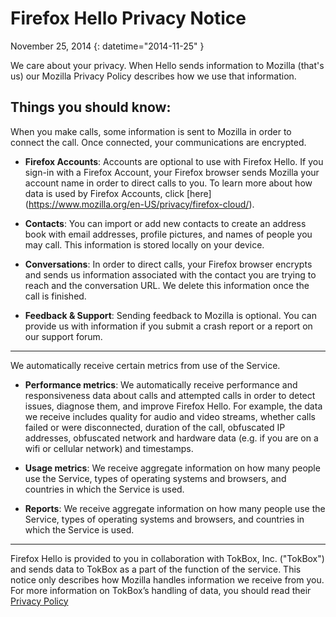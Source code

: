 # Firefox Hello Privacy Notice

November 25, 2014
{: datetime="2014-11-25" }

We care about your privacy. When Hello sends information to Mozilla (that's us) our Mozilla Privacy Policy describes how we use that information.

## Things you should know:

When you make calls, some information is sent to Mozilla in order to connect the call. Once connected, your communications are encrypted.

* **Firefox Accounts**: Accounts are optional to use with Firefox Hello.  If you sign-in with a Firefox Account, your Firefox browser sends Mozilla your account name in order to direct calls to you. To learn more about how data is used by Firefox Accounts, click [here] (https://www.mozilla.org/en-US/privacy/firefox-cloud/).

* **Contacts**: You can import or add new contacts to create an address book with email addresses, profile pictures, and names of people you may call.  This information is stored locally on your device.

* **Conversations**: In order to direct calls, your Firefox browser encrypts and sends us information associated with the contact you are trying to reach and the conversation URL. We delete this information once the call is finished.

* **Feedback & Support**: Sending feedback to Mozilla is optional.  You can provide us with information if you submit a crash report or a report on our support forum.

---------------------------------------

We automatically receive certain metrics from use of the Service.

* **Performance metrics**: We automatically receive performance and responsiveness data about calls and attempted calls in order to detect issues, diagnose them, and improve Firefox Hello.  For example, the data we receive includes quality for audio and video streams, whether calls failed or were disconnected, duration of the call, obfuscated IP addresses, obfuscated network and hardware data (e.g. if you are on a wifi or cellular network) and timestamps.

* **Usage metrics**: We receive aggregate information on how many people use the Service, types of operating systems and browsers, and countries in which the Service is used.

* **Reports**: We receive aggregate information on how many people use the Service, types of operating systems and browsers, and countries in which the Service is used.

---------------------------------------

Firefox Hello is provided to you in collaboration with TokBox, Inc. ("TokBox") and sends data to TokBox as a part of the function of the service.  This notice only describes how Mozilla handles information we receive from you. For more information on TokBox’s handling of data, you should read their [Privacy Policy]( https://tokbox.com/support/privacy-policy)
